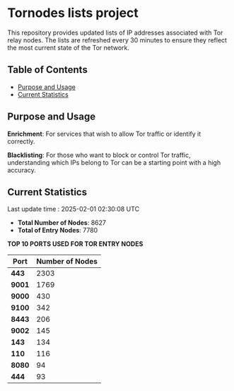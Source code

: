 # Tornodes lists project

This repository provides updated lists of IP addresses associated with Tor relay nodes. The lists are refreshed every 30 minutes to ensure they reflect the most current state of the Tor network.

## Table of Contents

- [Purpose and Usage](#purpose-and-usage)
- [Current Statistics](#current-statistics)


## Purpose and Usage

**Enrichment**: For services that wish to allow Tor traffic or identify it correctly.

**Blacklisting**: For those who want to block or control Tor traffic, understanding which IPs belong to Tor can be a starting point with a high accuracy.

## Current Statistics

Last update time : 2025-02-01 02:30:08 UTC

- **Total Number of Nodes**: 8627
- **Total of Entry Nodes**: 7780

**TOP 10 PORTS USED FOR TOR ENTRY NODES**

| **Port** | **Number of Nodes** |
|------|-----------------|
| **443**   | 2303  |
| **9001**   | 1769  |
| **9000**   | 430  |
| **9100**   | 342  |
| **8443**   | 206  |
| **9002**   | 145  |
| **143**   | 134  |
| **110**   | 116  |
| **8080**   | 94  |
| **444**   | 93  |

